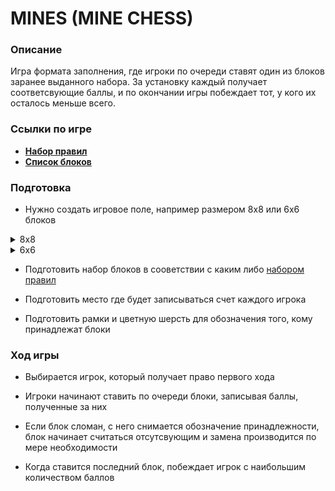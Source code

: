 # MINES (MINE CHESS)

### Описание

Игра формата заполнения, где игроки по очереди ставят один из блоков заранее выданного набора. За установку каждый получает соответсвующие баллы, и по окончании игры побеждает тот, у кого их осталось меньше всего. 

### Ссылки по игре

* [**Набор правил**](./RULES.md)
* [**Список блоков**](./BLOCKS.md)

### Подготовка

* Нужно создать игровое поле, например размером 8x8 или 6x6 блоков

<details>
    <summary> 8x8 </summary>

![8x8](/image/place8x8.png)
</details>
<details>
    <summary> 6x6 </summary>

![6x6](/image/place6x6.png)
</details>

* Подготовить набор блоков в сооветствии с каким либо [набором правил](./RULES.md)

* Подготовить место где будет записываться счет каждого игрока

* Подготовить рамки и цветную шерсть для обозначения того, кому принадлежат блоки

### Ход игры

* Выбирается игрок, который получает право первого хода

* Игроки начинают ставить по очереди блоки, записывая баллы, полученные за них

* Если блок сломан, с него снимается обозначение принадлежности, блок начинает считаться отсутсвующим и замена производится по мере необходимости

* Когда ставится последний блок, побеждает игрок с наибольшим количеством баллов